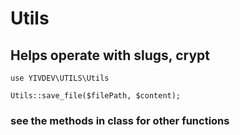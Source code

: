 # Utils

## Helps operate with slugs, crypt

```
use YIVDEV\UTILS\Utils

Utils::save_file($filePath, $content);

```

### see the methods in class for other functions
